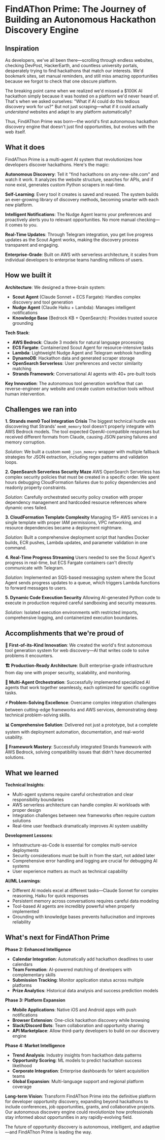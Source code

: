 # FindAThon Prime: The Journey of Building an Autonomous Hackathon Discovery Engine

## Inspiration

As developers, we've all been there—scrolling through endless websites, checking DevPost, HackerEarth, and countless university portals, desperately trying to find hackathons that match our interests. We'd bookmark sites, set manual reminders, and still miss amazing opportunities because we forgot to check that one obscure platform. 

The breaking point came when we realized we'd missed a $100K AI hackathon simply because it was hosted on a platform we'd never heard of. That's when we asked ourselves: "What if AI could do this tedious discovery work for us?" But not just scraping—what if it could actually *understand* websites and adapt to any platform automatically?

Thus, FindAThon Prime was born—the world's first autonomous hackathon discovery engine that doesn't just find opportunities, but evolves with the web itself.

## What it does

FindAThon Prime is a multi-agent AI system that revolutionizes how developers discover hackathons. Here's the magic:

**Autonomous Discovery**: Tell it "find hackathons on any-new-site.com" and watch it work. It analyzes the website structure, searches for APIs, and if none exist, generates custom Python scrapers in real-time.

**Self-Learning**: Every tool it creates is saved and reused. The system builds an ever-growing library of discovery methods, becoming smarter with each new platform.

**Intelligent Notifications**: The Nudge Agent learns your preferences and proactively alerts you to relevant opportunities. No more manual checking—it comes to you.

**Real-Time Updates**: Through Telegram integration, you get live progress updates as the Scout Agent works, making the discovery process transparent and engaging.

**Enterprise-Grade**: Built on AWS with serverless architecture, it scales from individual developers to enterprise teams handling millions of users.

## How we built it

**Architecture**: We designed a three-brain system:
- **Scout Agent** (Claude Sonnet + ECS Fargate): Handles complex discovery and tool generation
- **Nudge Agent** (Claude Haiku + Lambda): Manages intelligent notifications
- **Knowledge Base** (Bedrock KB + OpenSearch): Provides trusted source grounding

**Tech Stack**:
- **AWS Bedrock**: Claude 3 models for natural language processing
- **ECS Fargate**: Containerized Scout Agent for resource-intensive tasks
- **Lambda**: Lightweight Nudge Agent and Telegram webhook handling
- **DynamoDB**: Hackathon data and generated scraper storage
- **OpenSearch Serverless**: User preferences and vector similarity matching
- **Strands Framework**: Conversational AI agents with 40+ pre-built tools

**Key Innovation**: The autonomous tool generation workflow that can reverse-engineer any website and create custom extraction tools without human intervention.

## Challenges we ran into

**1. Strands mem0 Tool Integration Crisis**
The biggest technical hurdle was discovering that Strands' `mem0_memory` tool doesn't properly integrate with AWS Bedrock models. The tool expected OpenAI-compatible responses but received different formats from Claude, causing JSON parsing failures and memory corruption.

*Solution*: We built a custom `mem0_json_memory` wrapper with multiple fallback strategies for JSON extraction, including regex patterns and validation loops.

**2. OpenSearch Serverless Security Maze**
AWS OpenSearch Serverless has complex security policies that must be created in a specific order. We spent hours debugging CloudFormation failures due to policy dependencies and readonly property constraints.

*Solution*: Carefully orchestrated security policy creation with proper dependency management and hardcoded resource references where dynamic ones failed.

**3. CloudFormation Template Complexity**
Managing 15+ AWS services in a single template with proper IAM permissions, VPC networking, and resource dependencies became a deployment nightmare.

*Solution*: Built a comprehensive deployment script that handles Docker builds, ECR pushes, Lambda updates, and parameter validation in one command.

**4. Real-Time Progress Streaming**
Users needed to see the Scout Agent's progress in real-time, but ECS Fargate containers can't directly communicate with Telegram.

*Solution*: Implemented an SQS-based messaging system where the Scout Agent sends progress updates to a queue, which triggers Lambda functions to forward messages to users.

**5. Dynamic Code Execution Security**
Allowing AI-generated Python code to execute in production required careful sandboxing and security measures.

*Solution*: Isolated execution environments with restricted imports, comprehensive logging, and containerized execution boundaries.

## Accomplishments that we're proud of

**🚀 First-of-its-Kind Innovation**: We created the world's first autonomous tool generation system for web discovery—AI that writes code to solve problems it encounters.

**🏗️ Production-Ready Architecture**: Built enterprise-grade infrastructure from day one with proper security, scalability, and monitoring.

**🧠 Multi-Agent Orchestration**: Successfully implemented specialized AI agents that work together seamlessly, each optimized for specific cognitive tasks.

**⚡ Problem-Solving Excellence**: Overcame complex integration challenges between cutting-edge frameworks and AWS services, demonstrating deep technical problem-solving skills.

**📊 Comprehensive Solution**: Delivered not just a prototype, but a complete system with deployment automation, documentation, and real-world usability.

**🔧 Framework Mastery**: Successfully integrated Strands framework with AWS Bedrock, solving compatibility issues that didn't have documented solutions.

## What we learned

**Technical Insights**:
- Multi-agent systems require careful orchestration and clear responsibility boundaries
- AWS serverless architecture can handle complex AI workloads with proper design
- Integration challenges between new frameworks often require custom solutions
- Real-time user feedback dramatically improves AI system usability

**Development Lessons**:
- Infrastructure-as-Code is essential for complex multi-service deployments
- Security considerations must be built in from the start, not added later
- Comprehensive error handling and logging are crucial for debugging AI systems
- User experience matters as much as technical capability

**AI/ML Learnings**:
- Different AI models excel at different tasks—Claude Sonnet for complex reasoning, Haiku for quick responses
- Persistent memory across conversations requires careful data modeling
- Tool-based AI agents are incredibly powerful when properly implemented
- Grounding with knowledge bases prevents hallucination and improves reliability

## What's next for FindAThon Prime

**Phase 2: Enhanced Intelligence**
- **Calendar Integration**: Automatically add hackathon deadlines to user calendars
- **Team Formation**: AI-powered matching of developers with complementary skills
- **Submission Tracking**: Monitor application status across multiple platforms
- **Prize Analytics**: Historical data analysis and success prediction models

**Phase 3: Platform Expansion**
- **Mobile Applications**: Native iOS and Android apps with push notifications
- **Browser Extension**: One-click hackathon discovery while browsing
- **Slack/Discord Bots**: Team collaboration and opportunity sharing
- **API Marketplace**: Allow third-party developers to build on our discovery engine

**Phase 4: Market Intelligence**
- **Trend Analysis**: Industry insights from hackathon data patterns
- **Opportunity Scoring**: ML models to predict hackathon success likelihood
- **Corporate Integration**: Enterprise dashboards for talent acquisition teams
- **Global Expansion**: Multi-language support and regional platform coverage

**Long-term Vision**: Transform FindAThon Prime into the definitive platform for developer opportunity discovery, expanding beyond hackathons to include conferences, job opportunities, grants, and collaborative projects. Our autonomous discovery engine could revolutionize how professionals stay informed about opportunities in any rapidly-evolving field.

The future of opportunity discovery is autonomous, intelligent, and adaptive—and FindAThon Prime is leading the way.
